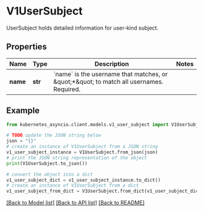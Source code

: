 # V1UserSubject

UserSubject holds detailed information for user-kind subject.

## Properties

Name | Type | Description | Notes
------------ | ------------- | ------------- | -------------
**name** | **str** | &#x60;name&#x60; is the username that matches, or \&quot;*\&quot; to match all usernames. Required. | 

## Example

```python
from kubernetes_asyncio.client.models.v1_user_subject import V1UserSubject

# TODO update the JSON string below
json = "{}"
# create an instance of V1UserSubject from a JSON string
v1_user_subject_instance = V1UserSubject.from_json(json)
# print the JSON string representation of the object
print(V1UserSubject.to_json())

# convert the object into a dict
v1_user_subject_dict = v1_user_subject_instance.to_dict()
# create an instance of V1UserSubject from a dict
v1_user_subject_from_dict = V1UserSubject.from_dict(v1_user_subject_dict)
```
[[Back to Model list]](../README.md#documentation-for-models) [[Back to API list]](../README.md#documentation-for-api-endpoints) [[Back to README]](../README.md)


